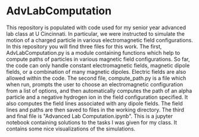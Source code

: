 # AdvLabComputation

This repository is populated with code used for my senior year advanced lab class at U Cincinnati. In particular, we were instructed to simulate the motion of a charged particle in various electromagnetic field configurations. In this repository you will find three files for this work. The first, AdvLabComputation.py is a module containing functions which help to compute paths of particles in various magnetic field configurations. So far, the code can only handle constant electromagnetic fields, magnetic dipole fields, or a combination of many magnetic dipoles. Electric fields are also allowed within the code. The second file, compute_path.py is a file which when run, prompts the user to choose an electromagnetic configuration from a list of options, and then automatically computes the path of an alpha particle and a negative hydrogen ion in the field configuration specified. It also computes the field lines associated with any dipole fields. The field lines and paths are then saved to files in the working directory. The third and final file is "Advanced Lab Computation.ipynb". This is a jupyter notebook containing solutions to the tasks I was given for my class. It contains some nice visualizations of the simulations.



